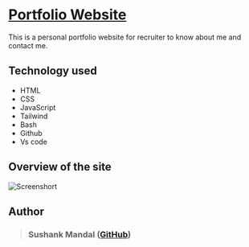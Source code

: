 
# [Portfolio Website](https://sushank678.github.io/)

This is a personal portfolio website for recruiter to know about me and contact me.


## Technology used 

- HTML
- CSS
- JavaScript
- Tailwind
- Bash
- Github
- Vs code
## Overview of the site

![Screenshort](https://www.linkpicture.com/q/Sushank-Mandal.png)
## Author 

> ### Sushank Mandal ([GitHub](https://github.com/sushank678))
